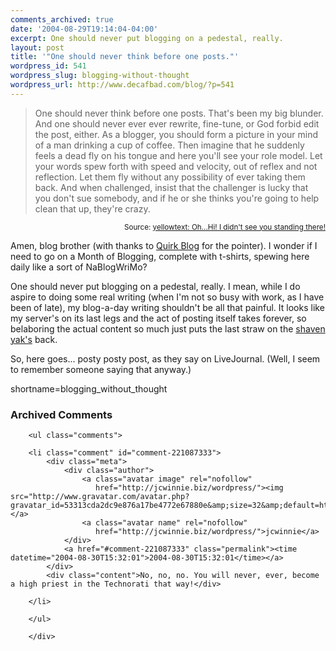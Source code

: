 ```yaml
---
comments_archived: true
date: '2004-08-29T19:14:04-04:00'
excerpt: One should never put blogging on a pedestal, really.
layout: post
title: '"One should never think before one posts."'
wordpress_id: 541
wordpress_slug: blogging-without-thought
wordpress_url: http://www.decafbad.com/blog/?p=541
---
```

<blockquote>
One should never think before one posts. That's been my big blunder. And one should never ever ever rewrite, fine-tune, or God forbid edit the post, either. As a blogger, you should form a picture in your mind of a man drinking a cup of coffee. Then imagine that he suddenly feels a dead fly on his tongue and here you'll see your role model. Let your words spew forth with speed and velocity, out of reflex and not reflection. Let them fly without any possibility of ever taking them back. And when challenged, insist that the challenger is lucky that you don't sue somebody, and if he or she thinks you're going to help clean that up, they're crazy.
</blockquote>
<div align="right"><small>Source: <a href="http://www.cwob.com/yellowtext/yellowtext0804.html#58831">yellowtext: Oh...Hi! I didn't see you standing there!</a></small> </div>

Amen, blog brother (with thanks to [Quirk Blog](http://surgery-graphics.med.umich.edu/~matt/archives/2004_08_30.html#000570) for the pointer).  I wonder if I need to go on a Month of Blogging, complete with t-shirts, spewing here daily like a sort of NaBlogWriMo?  

One should never put blogging on a pedestal, really.  I mean, while I do aspire to doing some real writing (when I'm not so busy with work, as I have been of late), my blog-a-day writing shouldn't be all that painful.  It looks like my server's on its last legs and the act of posting itself takes forever, so belaboring the actual content so much just puts the last straw on the [shaven yak's](http://www.ai.mit.edu/lab/gsb/gsb-archive/gsb2000-02-11.html) back.

So, here goes... posty posty post, as they say on LiveJournal.  (Well, I seem to remember someone saying that anyway.)
<!--more-->
shortname=blogging_without_thought

<div id="comments" class="comments archived-comments">
            <h3>Archived Comments</h3>
            
        <ul class="comments">
            
        <li class="comment" id="comment-221087333">
            <div class="meta">
                <div class="author">
                    <a class="avatar image" rel="nofollow" 
                       href="http://jcwinnie.biz/wordpress/"><img src="http://www.gravatar.com/avatar.php?gravatar_id=53313cda2dc9e876a17be4772e67880e&amp;size=32&amp;default=http://mediacdn.disqus.com/1320279820/images/noavatar32.png"/></a>
                    <a class="avatar name" rel="nofollow" 
                       href="http://jcwinnie.biz/wordpress/">jcwinnie</a>
                </div>
                <a href="#comment-221087333" class="permalink"><time datetime="2004-08-30T15:32:01">2004-08-30T15:32:01</time></a>
            </div>
            <div class="content">No, no, no. You will never, ever, become a high priest in the Technorati that way!</div>
            
        </li>
    
        </ul>
    
        </div>
    